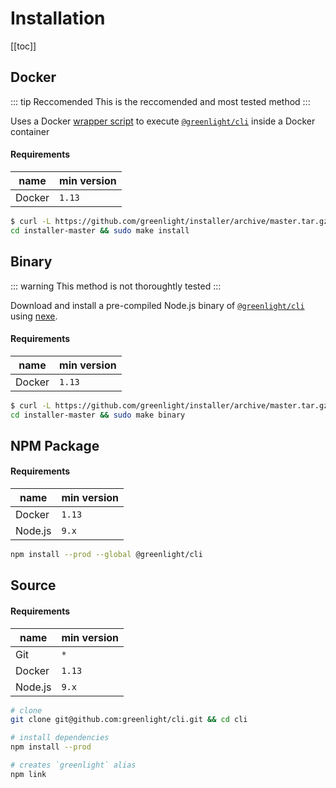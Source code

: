 # Installation

[[toc]]

## Docker

::: tip Reccomended
This is the reccomended and most tested method
:::

Uses a Docker [wrapper script][wrapper] to execute [`@greenlight/cli`][cli] inside a Docker container 

#### Requirements

name   | min version
------ | -----------
Docker | `1.13`     

```sh
$ curl -L https://github.com/greenlight/installer/archive/master.tar.gz | tar xvz
cd installer-master && sudo make install
```

## Binary

::: warning
This method is not thoroughtly tested
:::

Download and install a pre-compiled Node.js binary of [`@greenlight/cli`][cli] using [nexe][].

#### Requirements

name   | min version
------ | -----------
Docker | `1.13`     

```sh
$ curl -L https://github.com/greenlight/installer/archive/master.tar.gz | tar xvz
cd installer-master && sudo make binary
```

## NPM Package

#### Requirements

name    | min version
------- | -----------
Docker  | `1.13`     
Node.js | `9.x`      

```sh
npm install --prod --global @greenlight/cli
```

## Source

#### Requirements

name    | min version
------- | -----------
Git     | `*`        
Docker  | `1.13`     
Node.js | `9.x`      

```sh
# clone 
git clone git@github.com:greenlight/cli.git && cd cli

# install dependencies
npm install --prod

# creates `greenlight` alias
npm link 
```

[wrapper]: https://github.com/greenlight/installer/blob/master/wrapper

[cli]: https://www.npmjs.com/package/@greenlight/cli

[nexe]: https://github.com/nexe/nexe

